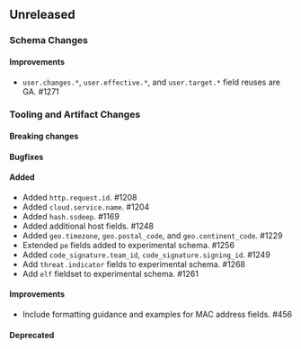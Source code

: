 <!-- When adding an entry to the Changelog:

- Please follow the Keep a Changelog: http://keepachangelog.com/ guidelines.
- Please insert your changelog line ordered by PR ID.
- Make sure you add your entry to the correct section (schema or tooling).

Thanks, you're awesome :-) -->

## Unreleased

### Schema Changes

#### Improvements

* `user.changes.*`, `user.effective.*`, and `user.target.*` field reuses are GA. #1271
### Tooling and Artifact Changes

#### Breaking changes

#### Bugfixes

#### Added

* Added `http.request.id`. #1208
* Added `cloud.service.name`. #1204
* Added `hash.ssdeep`. #1169
* Added additional host fields. #1248
* Added `geo.timezone`, `geo.postal_code`, and `geo.continent_code`. #1229
* Extended `pe` fields added to experimental schema. #1256
* Added `code_signature.team_id`, `code_signature.signing_id`. #1249
* Add `threat.indicator` fields to experimental schema. #1268
* Add `elf` fieldset to experimental schema. #1261

#### Improvements

* Include formatting guidance and examples for MAC address fields. #456

#### Deprecated


<!-- All empty sections:

## Unreleased

### Schema Changes
### Tooling and Artifact Changes

#### Breaking changes

#### Bugfixes

#### Added

#### Improvements

#### Deprecated

-->
